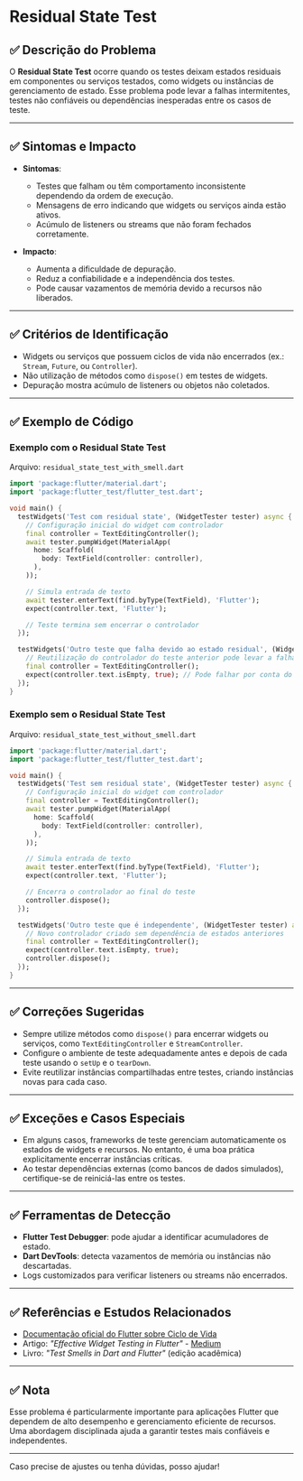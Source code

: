 # Residual State Test

## ✅ Descrição do Problema

O **Residual State Test** ocorre quando os testes deixam estados residuais em componentes ou serviços testados, como widgets ou instâncias de gerenciamento de estado. Esse problema pode levar a falhas intermitentes, testes não confiáveis ou dependências inesperadas entre os casos de teste.

---

## ✅ Sintomas e Impacto

- **Sintomas**:
  - Testes que falham ou têm comportamento inconsistente dependendo da ordem de execução.
  - Mensagens de erro indicando que widgets ou serviços ainda estão ativos.
  - Acúmulo de listeners ou streams que não foram fechados corretamente.

- **Impacto**:
  - Aumenta a dificuldade de depuração.
  - Reduz a confiabilidade e a independência dos testes.
  - Pode causar vazamentos de memória devido a recursos não liberados.

---

## ✅ Critérios de Identificação

- Widgets ou serviços que possuem ciclos de vida não encerrados (ex.: `Stream`, `Future`, ou `Controller`).
- Não utilização de métodos como `dispose()` em testes de widgets.
- Depuração mostra acúmulo de listeners ou objetos não coletados.

---

## ✅ Exemplo de Código

### Exemplo com o Residual State Test

Arquivo: `residual_state_test_with_smell.dart`

```dart
import 'package:flutter/material.dart';
import 'package:flutter_test/flutter_test.dart';

void main() {
  testWidgets('Test com residual state', (WidgetTester tester) async {
    // Configuração inicial do widget com controlador
    final controller = TextEditingController();
    await tester.pumpWidget(MaterialApp(
      home: Scaffold(
        body: TextField(controller: controller),
      ),
    ));

    // Simula entrada de texto
    await tester.enterText(find.byType(TextField), 'Flutter');
    expect(controller.text, 'Flutter');

    // Teste termina sem encerrar o controlador
  });

  testWidgets('Outro teste que falha devido ao estado residual', (WidgetTester tester) async {
    // Reutilização do controlador do teste anterior pode levar a falha
    final controller = TextEditingController();
    expect(controller.text.isEmpty, true); // Pode falhar por conta do estado residual
  });
}
```

### Exemplo sem o Residual State Test

Arquivo: `residual_state_test_without_smell.dart`

```dart
import 'package:flutter/material.dart';
import 'package:flutter_test/flutter_test.dart';

void main() {
  testWidgets('Test sem residual state', (WidgetTester tester) async {
    // Configuração inicial do widget com controlador
    final controller = TextEditingController();
    await tester.pumpWidget(MaterialApp(
      home: Scaffold(
        body: TextField(controller: controller),
      ),
    ));

    // Simula entrada de texto
    await tester.enterText(find.byType(TextField), 'Flutter');
    expect(controller.text, 'Flutter');

    // Encerra o controlador ao final do teste
    controller.dispose();
  });

  testWidgets('Outro teste que é independente', (WidgetTester tester) async {
    // Novo controlador criado sem dependência de estados anteriores
    final controller = TextEditingController();
    expect(controller.text.isEmpty, true);
    controller.dispose();
  });
}
```

---

## ✅ Correções Sugeridas

- Sempre utilize métodos como `dispose()` para encerrar widgets ou serviços, como `TextEditingController` e `StreamController`.
- Configure o ambiente de teste adequadamente antes e depois de cada teste usando o `setUp` e o `tearDown`.
- Evite reutilizar instâncias compartilhadas entre testes, criando instâncias novas para cada caso.

---

## ✅ Exceções e Casos Especiais

- Em alguns casos, frameworks de teste gerenciam automaticamente os estados de widgets e recursos. No entanto, é uma boa prática explicitamente encerrar instâncias críticas.
- Ao testar dependências externas (como bancos de dados simulados), certifique-se de reiniciá-las entre os testes.

---

## ✅ Ferramentas de Detecção

- **Flutter Test Debugger**: pode ajudar a identificar acumuladores de estado.
- **Dart DevTools**: detecta vazamentos de memória ou instâncias não descartadas.
- Logs customizados para verificar listeners ou streams não encerrados.

---

## ✅ Referências e Estudos Relacionados

- [Documentação oficial do Flutter sobre Ciclo de Vida](https://docs.flutter.dev/)
- Artigo: *"Effective Widget Testing in Flutter"* - [Medium](https://medium.com/)
- Livro: *"Test Smells in Dart and Flutter"* (edição acadêmica)

---

## ✅ Nota

Esse problema é particularmente importante para aplicações Flutter que dependem de alto desempenho e gerenciamento eficiente de recursos. Uma abordagem disciplinada ajuda a garantir testes mais confiáveis e independentes.

---

Caso precise de ajustes ou tenha dúvidas, posso ajudar!
